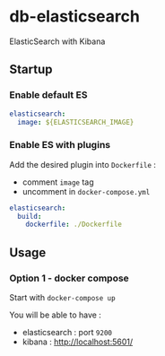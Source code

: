 db-elasticsearch
===

ElasticSearch with Kibana

## Startup

### Enable default ES

```yaml
elasticsearch:
  image: ${ELASTICSEARCH_IMAGE}
```

### Enable ES with plugins

Add the desired plugin into `Dockerfile` :

* comment `image` tag
* uncomment in `docker-compose.yml`

```yaml
elasticsearch:
  build:
    dockerfile: ./Dockerfile
```

## Usage

### Option 1 - docker compose

Start with ```docker-compose up```

You will be able to have :

* elasticsearch : port ```9200```
* kibana : [http://localhost:5601/](http://localhost:5601/)
